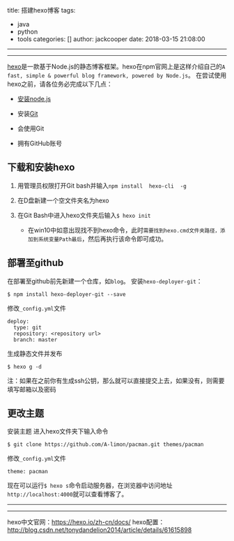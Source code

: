 title: 搭建hexo博客
tags:
  - java
  - python
  - tools
categories: []
author: jackcooper
date: 2018-03-15 21:08:00
---

* * *

[hexo](https://github.com/hexojs/hexo)是一款基于Node.js的静态博客框架。hexo在npm官网上是这样介绍自己的`A fast, simple & powerful blog framework, powered by Node.js`。
在尝试使用hexo之前，请各位务必完成以下几点：

*   [安装node.js](http://nodejs.cn/download/)

*   安装[Git](https://git-scm.com/)

*   会使用Git

*   拥有GitHub账号

## 下载和安装hexo

1.  用管理员权限打开Git bash并输入`npm install  hexo-cli  -g`

2.  在D盘新建一个空文件夹名为hexo

3.  在Git Bash中进入hexo文件夹后输入`$ hexo init`
    * 在win10中如意出现找不到hexo命令，此时`需要找到hexo.cmd文件夹路径，添加到系统变量Path最后`，然后再执行该命令即可成功。

## 部署至github

在部署至github前先新建一个仓库，如`blog`。
安装`hexo-deployer-git`：

```
$ npm install hexo-deployer-git --save
```

修改`_config.yml`文件

```
deploy:
  type: git
  repository: <repository url>
  branch: master
```

生成静态文件并发布

```
$ hexo g -d
```

注：如果在之前你有生成ssh公钥，那么就可以直接提交上去，如果没有，则需要填写邮箱以及密码

## 更改主题

安装主题
进入hexo文件夹下输入命令

```
$ git clone https://github.com/A-limon/pacman.git themes/pacman

```

修改`_config.yml`文件

```
theme: pacman

```

现在可以运行`$ hexo s`命令启动服务器，在浏览器中访问地址`http://localhost:4000`就可以查看博客了。

---
---
hexo中文官网：https://hexo.io/zh-cn/docs/
hexo配置：http://blog.csdn.net/tonydandelion2014/article/details/61615898